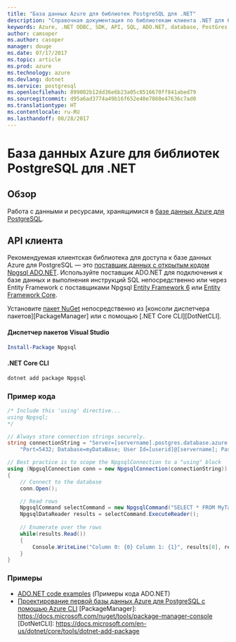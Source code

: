 ```yaml
---
title: "База данных Azure для библиотек PostgreSQL для .NET"
description: "Справочная документация по библиотекам клиента .NET для базы данных Azure для PostgreSQL"
keywords: Azure, .NET ODBC, SDK, API, SQL, ADO.NET, database, PostGres, PostgreSQL
author: camsoper
ms.author: casoper
manager: douge
ms.date: 07/17/2017
ms.topic: article
ms.prod: azure
ms.technology: azure
ms.devlang: dotnet
ms.service: postgresql
ms.openlocfilehash: 899002b12dd36e6b23a05c8516670ff841abed79
ms.sourcegitcommit: d95a6ad3774a49b16f652e40e7860e47636c7ad0
ms.translationtype: HT
ms.contentlocale: ru-RU
ms.lasthandoff: 08/28/2017
---
```

# <a name="azure-database-for-postgresql-libraries-for-net"></a>База данных Azure для библиотек PostgreSQL для .NET

## <a name="overview"></a>Обзор

Работа с данными и ресурсами, хранящимися в [базе данных Azure для PostgreSQL](https://docs.microsoft.com/azure/postgresql/).

## <a name="client-api"></a>API клиента

Рекомендуемая клиентская библиотека для доступа к базе данных Azure для PostgreSQL — это [поставщик данных с открытым кодом Npgsql ADO.NET](http://www.npgsql.org/). Используйте поставщик ADO.NET для подключения к базе данных и выполнения инструкций SQL непосредственно или через Entity Framework с поставщиками Npgsql [Entity Framework 6](http://www.npgsql.org/ef6/index.html) или [Entity Framework Core](http://www.npgsql.org/efcore/index.html).

Установите [пакет NuGet](https://www.nuget.org/packages/Npgsql) непосредственно из [консоли диспетчера пакетов][PackageManager] или с помощью [.NET Core CLI][DotNetCLI].

#### <a name="visual-studio-package-manager"></a>Диспетчер пакетов Visual Studio

```powershell
Install-Package Npgsql
```

#### <a name="net-core-cli"></a>.NET Core CLI

```bash
dotnet add package Npgsql
```

### <a name="code-example"></a>Пример кода

```csharp
/* Include this 'using' directive...
using Npgsql;
*/

// Always store connection strings securely. 
string connectionString = "Server=[servername].postgres.database.azure.com; " +
    "Port=5432; Database=myDataBase; User Id=[userid]@[servername]; Password=password;";

// Best practice is to scope the NpgsqlConnection to a "using" block
using (NpgsqlConnection conn = new NpgsqlConnection(connectionString))
{
    // Connect to the database
    conn.Open();

    // Read rows
    NpgsqlCommand selectCommand = new NpgsqlCommand("SELECT * FROM MyTable", conn);
    NpgsqlDataReader results = selectCommand.ExecuteReader();
    
    // Enumerate over the rows
    while(results.Read())
    {
        Console.WriteLine("Column 0: {0} Column 1: {1}", results[0], results[1]);
    }
}
```

### <a name="samples"></a>Примеры

- [ADO.NET code examples](/dotnet/framework/data/adonet/ado-net-code-examples) (Примеры кода ADO.NET)
- [Проектирование первой базы данных Azure для PostgreSQL с помощью Azure CLI](https://docs.microsoft.com/azure/postgresql/tutorial-design-database-using-azure-cli) [PackageManager]: https://docs.microsoft.com/nuget/tools/package-manager-console [DotNetCLI]: https://docs.microsoft.com/en-us/dotnet/core/tools/dotnet-add-package